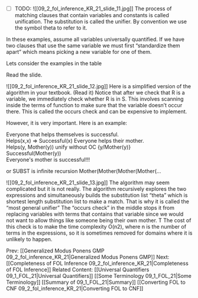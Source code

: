 - [ ] TODO:
![[09_2_fol_inference_KR_21_slide_11.jpg]]
The process of matching clauses that contain variables and constants is called unification. The substitution is called the unifier. By convention we use the symbol theta to refer to it.

In these examples,  assume all variables universally quantified.
If we have two clauses that use the same variable we must first “standardize them apart” which means picking a new variable for one of them.

Lets consider the examples in the table

Read the slide.

![[09_2_fol_inference_KR_21_slide_12.jpg]]
Here is a simplified version of the algorithm in your textbook.
 (Read it)
Notice that after we check that R is a variable, we immediately check whether R is in S. This involves scanning inside the terms of function to make sure that the variable doesn’t occur there. This is called the occurs check and can be expensive to implement.

However, it is very important.
Here is an example:

Everyone that helps themselves is successful.		
Helps(x,x)      => Successful(x)
      Everyone helps their mother.				
Helps(y, Mother(y))
      unify without OC   {y/Mother(y)}				
Successful(Mother(y))		
Everyone's mother is successful!!!
									
or SUBST is infinite recursion
 Mother(Mother(Mother(Mother(…

![[09_2_fol_inference_KR_21_slide_13.jpg]]
The algorithm may seem complicated but it is not really.
The algorithm recursively explores the two expressions and simultaneously builds the substitution list “theta” which is shortest length substitution list to make a match. That is why it is called the “most general unifier”
The “occurs check” in the middle stops it from replacing variables with terms that contains that variable since we would not want to allow things like someone being their own mother.
T
The cost of this check is to make the time complexity O(n2), where n is the number of terms in the expressions, so it is sometimes removed for domains where it is unlikely to happen.



Prev: [[Generalized Modus Ponens GMP 09_2_fol_inference_KR_21|Generalized Modus Ponens GMP]]
Next: [[Completeness of FOL Inference 09_2_fol_inference_KR_21|Completeness of FOL Inference]]
Related Content:
[[Universal Quantifiers 09_1_FOL_21|Universal Quantifiers]]
[[Some Terminology 09_1_FOL_21|Some Terminology]]
[[Summary of 09_1_FOL_21|Summary]]
[[Converting FOL to CNF 09_2_fol_inference_KR_21|Converting FOL to CNF]]